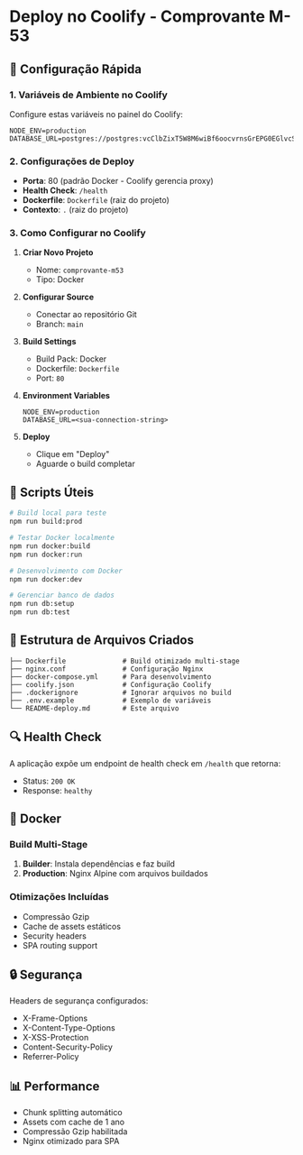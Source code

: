 # Deploy no Coolify - Comprovante M-53

## 🚀 Configuração Rápida

### 1. Variáveis de Ambiente no Coolify

Configure estas variáveis no painel do Coolify:

```env
NODE_ENV=production
DATABASE_URL=postgres://postgres:vcClbZixT5W8M6wiBf6oocvrnsGrEPG0EGlvcSnKZ7sGhIQMkrGNxWAsgoH87cfC@212.85.13.91:5432/bcodex
```

### 2. Configurações de Deploy

- **Porta**: 80 (padrão Docker - Coolify gerencia proxy)
- **Health Check**: `/health`
- **Dockerfile**: `Dockerfile` (raiz do projeto)
- **Contexto**: `.` (raiz do projeto)

### 3. Como Configurar no Coolify

1. **Criar Novo Projeto**
   - Nome: `comprovante-m53`
   - Tipo: Docker

2. **Configurar Source**
   - Conectar ao repositório Git
   - Branch: `main`

3. **Build Settings**
   - Build Pack: Docker
   - Dockerfile: `Dockerfile`
   - Port: `80`

4. **Environment Variables**
   ```
   NODE_ENV=production
   DATABASE_URL=<sua-connection-string>
   ```

5. **Deploy**
   - Clique em "Deploy"
   - Aguarde o build completar

## 🔧 Scripts Úteis

```bash
# Build local para teste
npm run build:prod

# Testar Docker localmente
npm run docker:build
npm run docker:run

# Desenvolvimento com Docker
npm run docker:dev

# Gerenciar banco de dados
npm run db:setup
npm run db:test
```

## 📁 Estrutura de Arquivos Criados

```
├── Dockerfile              # Build otimizado multi-stage
├── nginx.conf              # Configuração Nginx
├── docker-compose.yml      # Para desenvolvimento
├── coolify.json            # Configuração Coolify
├── .dockerignore           # Ignorar arquivos no build
├── .env.example            # Exemplo de variáveis
└── README-deploy.md        # Este arquivo
```

## 🔍 Health Check

A aplicação expõe um endpoint de health check em `/health` que retorna:
- Status: `200 OK`
- Response: `healthy`

## 🐳 Docker

### Build Multi-Stage
1. **Builder**: Instala dependências e faz build
2. **Production**: Nginx Alpine com arquivos buildados

### Otimizações Incluídas
- Compressão Gzip
- Cache de assets estáticos
- Security headers
- SPA routing support

## 🔒 Segurança

Headers de segurança configurados:
- X-Frame-Options
- X-Content-Type-Options
- X-XSS-Protection
- Content-Security-Policy
- Referrer-Policy

## 📊 Performance

- Chunk splitting automático
- Assets com cache de 1 ano
- Compressão Gzip habilitada
- Nginx otimizado para SPA